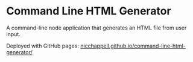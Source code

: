 # Command Line HTML Generator

A command-line node application that generates an HTML file from user input.

Deployed with GitHub pages: [nicchappell.github.io/command-line-html-generator/](https://nicchappell.github.io/jquery-calculator/)
